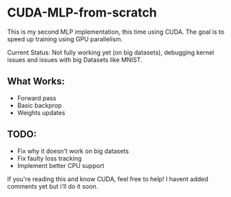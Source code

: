 # CUDA-MLP-from-scratch

This is my second MLP implementation, this time using CUDA.
The goal is to speed up training using GPU parallelism.

Current Status: Not fully working yet (on big datasets), debugging kernel issues and issues with big Datasets like MNIST.

## What Works:
- Forward pass 
- Basic backprop
- Weights updates

## TODO:
- Fix why it doesn't work on big datasets
- Fix faulty loss tracking
- Implement better CPU support 

If you're reading this and know CUDA, feel free to help! I havent added comments yet but i'll do it soon.
